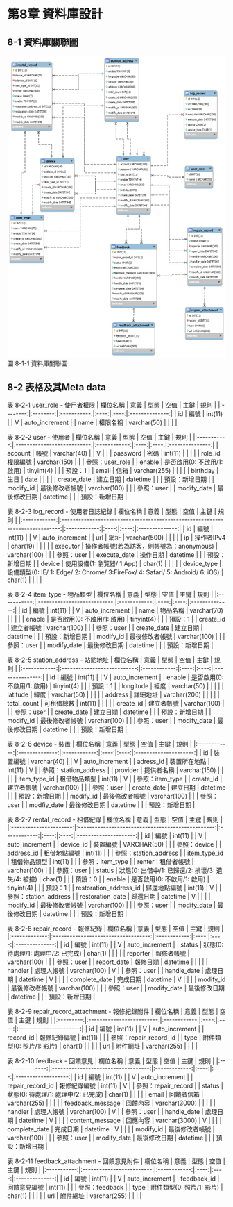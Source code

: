 # 第8章 資料庫設計

## 8-1 資料庫關聯圖

  ![圖8-1-1資料庫關聯圖](./images/CH8/圖8-1-1資料庫關聯圖.png)
  <br>
  圖 8-1-1 資料庫關聯圖

## 8-2 表格及其Meta data

表 8-2-1 user_role - 使用者權限
| 欄位名稱 |   意義   |    型態     | 空值 | 主鍵 |      規則      |
|:--------:|:--------:|:-----------:|:----:|:----:|:--------------:|
|    id    |   編號   |   int(11)   |      |  V   | auto_increment |
|   name   | 權限名稱 | varchar(50) |      |      |                |

表 8-2-2 user - 使用者
|  欄位名稱   |            意義             |     型態     | 空值 | 主鍵 |      規則       |
|:-----------:|:---------------------------:|:------------:|:----:|:----:|:---------------:|
|   account   |            帳號             | varchar(40)  |      |  V   |                 |
|  password   |            密碼             |   int(11)    |      |      |                 |
|   role_id   |          權限編號           | varchar(150) |      |      | 參照：user_role |
|   enable    | 是否啟用(0: 不啟用/1: 啟用) |  tinyint(4)  |      |      |     預設：1     |
|    email    |            信箱             | varchar(255) |      |      |                 |
|  birthday   |            生日             |     date     |      |      |                 |
| create_date |          建立日期           |   datetime   |      |      | 預設：新增日期  |
|  modify_id  |       最後修改者帳號        | varchar(100) |      |      |   參照：user    |
| modify_date |        最後修改日期         |   datetime   |      |      | 預設：新增日期  |

表 8-2-3 log_record - 使用者日誌紀錄
|   欄位名稱   |                                     意義                                      |     型態     | 空值 | 主鍵 |      規則      |
|:------------:|:-----------------------------------------------------------------------------:|:------------:|:----:|:----:|:--------------:|
|      id      |                                     編號                                      |   int(11)    |      |  V   | auto_increment |
|     url      |                                     網址                                      | varchar(500) |      |      |                |
|      ip      |                                  操作者IPv4                                   |   char(19)   |      |      |                |
|   executor   |                   操作者帳號(若為訪客，則帳號為：anonymous)                   | varchar(100) |      |      |   參照：user   |
| execute_date |                                   操作日期                                    |   datetime   |      |      | 預設：新增日期 |
|    device    |                          使用設備(1: 瀏覽器/ 1:App)                           |   char(1)    |      |      |                |
| device_type  | 設備類型(0: IE/ 1: Edge/ 2: Chrome/ 3:FireFox/ 4: Safari/ 5: Android/ 6: iOS) |   char(1)    |      |      |                |

表 8-2-4 item_type - 物品類型
|  欄位名稱   |            意義             |     型態     | 空值 | 主鍵 |      規則      |
|:-----------:|:---------------------------:|:------------:|:----:|:----:|:--------------:|
|     id      |            編號             |   int(11)    |      |  V   | auto_increment |
|    name     |          物品名稱           | varchar(70)  |      |      |                |
|   enable    | 是否啟用(0: 不啟用/1: 啟用) |  tinyint(4)  |      |      |    預設：1     |
|  create_id  |         建立者帳號          | varchar(100) |      |      |   參照：user   |
| create_date |          建立日期           |   datetime   |      |      | 預設：新增日期 |
|  modify_id  |       最後修改者帳號        | varchar(100) |      |      |   參照：user   |
| modify_date |        最後修改日期         |   datetime   |      |      | 預設：新增日期 |

表 8-2-5 station_address - 站點地址
|   欄位名稱   |            意義             |     型態     | 空值 | 主鍵 |      規則       |
|:------------:|:---------------------------:|:------------:|:----:|:----:|:---------------:|
|      id      |            編號             |   int(11)    |      |  V   | auto_increment  |
|    enable    | 是否啟用(0: 不啟用/1: 啟用) |  tinyint(4)  |      |      |     預設：1     |
|  longitude   |            經度             | varchar(50)  |      |      |                 |
|   latitude   |            緯度             | varchar(50)  |      |      |                 |
|   address    |          詳細地址           | varchar(200) |      |      |                 |
| total_count  |         可租借總數          |   int(11)    |      |      |                 |
|  create_id   |         建立者帳號          | varchar(100) |      |      |   參照：user    |
| create_date  |          建立日期           |   datetime   |      |      | 預設：新增日期  |
|  modify_id   |       最後修改者帳號        | varchar(100) |      |      |   參照：user    |
| modify_date  |        最後修改日期         |   datetime   |      |      | 預設：新增日期  |

表 8-2-6 device - 裝置
|   欄位名稱   |      意義      |     型態     | 空值 | 主鍵 |         規則          |
|:------------:|:--------------:|:------------:|:----:|:----:|:---------------------:|
|      id      |    裝置編號    | varchar(40)  |      |  V   |    auto_increment     |
|  adress_id   |  裝置所在地點  |   int(11)    |  V   |      | 參照：station_address |
|   provider   |   提供者名稱   | varchar(150) |      |      |                       |
| item_type_id |  租借物品類型  |   int(11)    |  V   |      |    參照：item_type    |
|  create_id   |   建立者帳號   | varchar(100) |      |      |      參照：user       |
| create_date  |    建立日期    |   datetime   |      |      |    預設：新增日期     |
|  modify_id   | 最後修改者帳號 | varchar(100) |      |      |      參照：user       |
| modfiy_date  |  最後修改日期  |   datetime   |      |      |    預設：新增日期     |

表 8-2-7 rental_record - 租借紀錄
|        欄位名稱        |                       意義                        |     型態     | 空值 | 主鍵 |         規則          |
|:----------------------:|:-------------------------------------------------:|:------------:|:----:|:----:|:---------------------:|
|           id           |                       編號                        |   int(11)    |      |  V   |    auto_increment     |
|       device_id        |                     裝置編號                      | VARCHAR(50)  |      |      |     參照：device      |
|       address_id       |                   租借地點編號                    |   int(11)    |      |      | 參照：station_address |
|      item_type_id      |                   租借物品類型                    |   int(11)    |      |      |    參照：item_type    |
|         renter         |                    租借者帳號                     | varchar(100) |      |      |      參照：user       |
|         status         | 狀態(0: 出借中/1: 已歸還/2: 損壞/3: 遺失/4: 被搶) |   char(1)    |      |      |        預設：0        |
|         enable         |            是否啟用(0: 不啟用/1: 啟用)            |  tinyint(4)  |      |      |        預設：1        |
| restoration_address_id |                   歸還地點編號                    |   int(11)    |  V   |      | 參照：station_address |
|    restoration_date    |                     歸還日期                      |   datetime   |  V   |      |                       |
|       modify_id        |                  最後修改者帳號                   | varchar(100) |      |      |      參照：user       |
|      modify_date       |                   最後修改日期                    |   datetime   |      |      |    預設：新增日期     |

表 8-2-8 repair_record - 報修紀錄
|   欄位名稱    |                意義                 |     型態     | 空值 | 主鍵 |      規則      |
|:-------------:|:-----------------------------------:|:------------:|:----:|:----:|:--------------:|
|      id       |                編號                 |   int(11)    |      |  V   | auto_increment |
|    status     | 狀態(0: 待處理/1: 處理中/2: 已完成) |   char(1)    |      |      |                |
|   reporter    |             報修者帳號              | varchar(100) |      |      |   參照：user   |
|  report_date  |              報修日期               |   datetime   |      |      |                |
|    handler    |             處理人帳號              | varchar(100) |  V   |      |   參照：user   |
|  handle_date  |              處理日期               |   datetime   |  V   |      |                |
| complete_date |              完成日期               |   datetime   |  V   |      |                |
|   modify_id   |           最後修改者帳號            | varchar(100) |      |      |   參照：user   |
|  modify_date  |            最後修改日期             |   datetime   |      |      | 預設：新增日期 |

表 8-2-9 repair_record_attachment - 報修紀錄附件
| 欄位名稱  |           意義            |     型態     | 空值 | 主鍵 |          規則          |
|:---------:|:-------------------------:|:------------:|:----:|:----:|:----------------------:|
|    id     |           編號            |   int(11)    |      |  V   |     auto_increment     |
| record_id |       報修紀錄編號        |   int(11)    |      |      | 參照：repair_record_id |
|   type    | 附件類型(0: 照片/1: 影片) |   char(1)    |      |      |                        |
|    url    |         附件網址          | varchar(255) |      |      |                        |

表 8-2-10 feedback - 回饋意見
|     欄位名稱     |                意義                 |     型態      | 空值 | 主鍵 |        規則         |
|:----------------:|:-----------------------------------:|:-------------:|:----:|:----:|:-------------------:|
|        id        |                編號                 |    int(11)    |      |  V   |   auto_increment    |
| repair_record_id |            報修紀錄編號             |    int(11)    |  V   |      | 參照：repair_record |
|      status      | 狀態(0: 待處理/1: 處理中/2: 已完成) |    char(1)    |      |      |                     |
|      email       |             回饋者信箱              | varchar(255)  |      |      |                     |
| feedback_message |              回饋內容               | varchar(3000) |      |      |                     |
|     handler      |             處理人帳號              | varchar(100)  |  V   |      |     參照：user      |
|   handle_date    |              處理日期               |   datetime    |  V   |      |                     |
| content_message  |              回應內容               | varchar(3000) |  V   |      |                     |
|  complete_date   |              完成日期               |   datetime    |  V   |      |                     |
|    modify_id     |           最後修改者帳號            | varchar(100)  |      |      |     參照：user      |
|   modify_date    |            最後修改日期             |   datetime    |      |      |   預設：新增日期    |

表 8-2-11 feedback_attachment - 回饋意見附件
|  欄位名稱   |           意義            |     型態     | 空值 | 主鍵 |      規則      |
|:-----------:|:-------------------------:|:------------:|:----:|:----:|:--------------:|
|     id      |           編號            |   int(11)    |      |  V   | auto_increment |
| feedback_id |       回饋意見編號        |   int(11)    |      |      | 參照：feedback |
|    type     | 附件類型(0: 照片/1: 影片) |   char(1)    |      |      |                |
|     url     |         附件網址          | varchar(255) |      |      |                |

